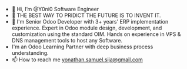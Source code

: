 - 👋 Hi, I’m @Y0ni0 Software Engineer
- 👀 THE BEST WAY TO PRIDICT THE FUTURE IS TO INVENT IT.
- 💞️ I'm Senior Odoo Developer with 3+ years' ERP implementation experience. Expert in Odoo module design, development, and customization using the standard OIM. Hands on experience in VPS & DNS management tools to host any Software.
- I'm an Odoo Learning Partner with deep business process understanding.
- 📫 How to reach me yonathan.samuel.sija@gmail.com

<!---
Y0ni0/Y0ni0 is a ✨ special ✨ repository because its `README.md` (this file) appears on your GitHub profile.
You can click the Preview link to take a look at your changes.
--->
